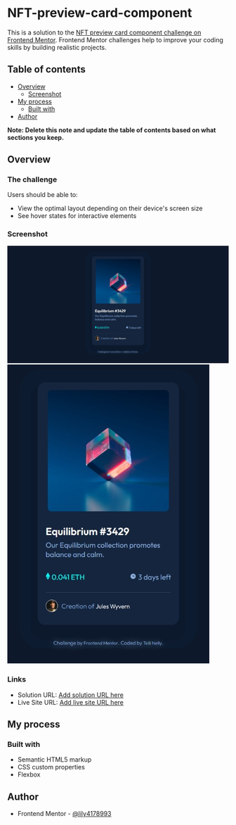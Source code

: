 # NFT-preview-card-component

This is a solution to the [NFT preview card component challenge on Frontend Mentor](https://www.frontendmentor.io/challenges/nft-preview-card-component-SbdUL_w0U). Frontend Mentor challenges help to improve your coding skills by building realistic projects. 

## Table of contents

- [Overview](#overview)
  - [Screenshot](#screenshot)
- [My process](#my-process)
  - [Built with](#built-with)
- [Author](#author)

**Note: Delete this note and update the table of contents based on what sections you keep.**

## Overview

### The challenge

Users should be able to:

- View the optimal layout depending on their device's screen size
- See hover states for interactive elements

### Screenshot

![desktop-preview](https://github.com/lily4178993/NFT-preview-card-component/blob/main/design/desktop-preview.jpeg)
![mobile-preview](https://github.com/lily4178993/NFT-preview-card-component/blob/main/design/mobile-preview.jpeg)


### Links

- Solution URL: [Add solution URL here](https://your-solution-url.com)
- Live Site URL: [Add live site URL here](https://your-live-site-url.com)




## My process

### Built with

- Semantic HTML5 markup
- CSS custom properties
- Flexbox




## Author

- Frontend Mentor - [@lily4178993](https://www.frontendmentor.io/profile/lily4178993)
